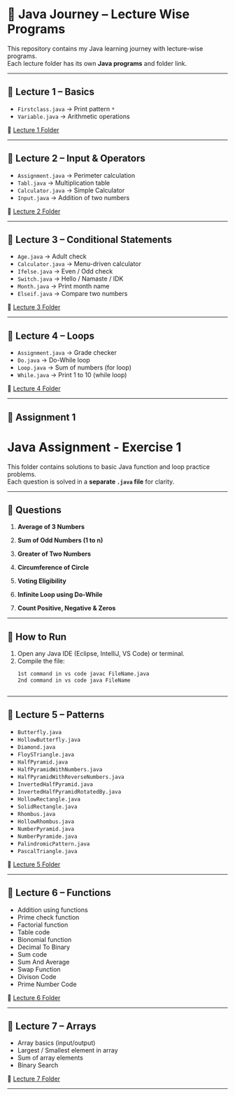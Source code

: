 # 🚀 Java Journey – Lecture Wise Programs

This repository contains my Java learning journey with lecture-wise programs.  
Each lecture folder has its own **Java programs** and folder link.  

---

## 📘 Lecture 1 – Basics
- `Firstclass.java`   → Print pattern `*`
- `Variable.java`     → Arithmetic operations  

📑 [Lecture 1 Folder](https://github.com/Tushar-3612/Java_Journey/tree/main/Leacture%201)

---

## 📘 Lecture 2 – Input & Operators
- `Assignment.java`   → Perimeter calculation  
- `Tabl.java`         → Multiplication table  
- `Calculator.java`   → Simple Calculator  
- `Input.java`        → Addition of two numbers  

📑 [Lecture 2 Folder](https://github.com/Tushar-3612/Java_Journey/tree/main/Leacture%202)

---

## 📘 Lecture 3 – Conditional Statements
- `Age.java`          → Adult check  
- `Calculator.java`   → Menu-driven calculator  
- `Ifelse.java`       → Even / Odd check  
- `Switch.java`       → Hello / Namaste / IDK  
- `Month.java`        → Print month name  
- `Elseif.java`       → Compare two numbers  

📑 [Lecture 3 Folder](https://github.com/Tushar-3612/Java_Journey/tree/main/Leacture%203)

---

## 📘 Lecture 4 – Loops
- `Assignment.java`   → Grade checker  
- `Do.java`           → Do-While loop  
- `Loop.java`         → Sum of numbers (for loop)  
- `While.java`        → Print 1 to 10 (while loop)  

📑 [Lecture 4 Folder](https://github.com/Tushar-3612/Java_Journey/tree/main/Leacture%204)

---

##  📘 Assignment 1

# Java Assignment - Exercise 1  

This folder contains solutions to basic Java function and loop practice problems.  
Each question is solved in a **separate `.java` file** for clarity.  

---
## 📌 Questions  

1. **Average of 3 Numbers**  

2. **Sum of Odd Numbers (1 to n)**  

3. **Greater of Two Numbers**  
   
4. **Circumference of Circle**  
  
5. **Voting Eligibility**  
   
6. **Infinite Loop using Do-While**  

7. **Count Positive, Negative & Zeros**  
   
---

## 🚀 How to Run  

1. Open any Java IDE (Eclipse, IntelliJ, VS Code) or terminal.  
2. Compile the file:  
   ```bash
   1st command in vs code javac FileName.java
   2nd command in vs code java FileName



---

## 📘 Lecture 5 – Patterns
- `Butterfly.java`  
- `HollowButterfly.java`  
- `Diamond.java`  
- `FloySTriangle.java`  
- `HalfPyramid.java`  
- `HalfPyramidWithNumbers.java`  
- `HalfPyramidWithReverseNumbers.java`  
- `InvertedHalfPyramid.java`  
- `InvertedHalfPyramidRotatedBy.java`  
- `HollowRectangle.java`  
- `SolidRectangle.java`  
- `Rhombus.java`  
- `HollowRhombus.java`  
- `NumberPyramid.java`  
- `NumberPyramide.java`  
- `PalindromicPattern.java`  
- `PascalTriangle.java`  

📑 [Lecture 5 Folder](https://github.com/Tushar-3612/Java_Journey/tree/main/Leacture%205)

---

## 📘 Lecture 6 – Functions
- Addition using functions  
- Prime check function  
- Factorial function
- Table code
- Bionomial function
- Decimal To Binary
- Sum code 
- Sum And Average
- Swap Function
- Divison Code
- Prime Number Code 

📑 [Lecture 6 Folder](https://github.com/Tushar-3612/Java_Journey/tree/main/Leacture%206)

---

## 📘 Lecture 7 – Arrays
- Array basics (input/output)  
- Largest / Smallest element in array  
- Sum of array elements
- Binary Search 
  

📑 [Lecture 7 Folder](https://github.com/Tushar-3612/Java_Journey/tree/main/Leacture%207)

---

 
